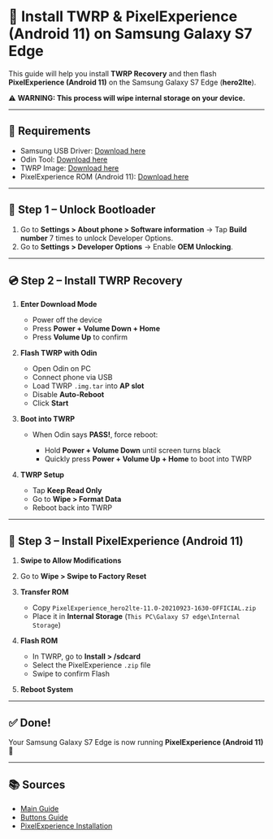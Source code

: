 # 📱 Install TWRP & PixelExperience (Android 11) on Samsung Galaxy S7 Edge

This guide will help you install **TWRP Recovery** and then flash **PixelExperience (Android 11)** on the Samsung Galaxy S7 Edge (**hero2lte**).

⚠️ **WARNING: This process will wipe internal storage on your device.**

---

## 🔧 Requirements

* Samsung USB Driver: [Download here](https://developer.samsung.com/android-usb-driver)
* Odin Tool: [Download here](https://samsungodin.com/download)
* TWRP Image: [Download here](https://dl.twrp.me/hero2ltekor/twrp-3.7.0_9-0-hero2ltekor.img.tar.html)
* PixelExperience ROM (Android 11): [Download here](https://get.pixelexperience.org/changelog/hero2lte/PixelExperience_hero2lte-11.0-20210923-1630-OFFICIAL.zip)

---

## 🚀 Step 1 – Unlock Bootloader

1. Go to **Settings > About phone > Software information**
   → Tap **Build number** 7 times to unlock Developer Options.
2. Go to **Settings > Developer Options**
   → Enable **OEM Unlocking**.

---

## 💿 Step 2 – Install TWRP Recovery

1. **Enter Download Mode**

   * Power off the device
   * Press **Power + Volume Down + Home**
   * Press **Volume Up** to confirm

2. **Flash TWRP with Odin**

   * Open Odin on PC
   * Connect phone via USB
   * Load TWRP `.img.tar` into **AP slot**
   * Disable **Auto-Reboot**
   * Click **Start**

3. **Boot into TWRP**

   * When Odin says **PASS!**, force reboot:

     * Hold **Power + Volume Down** until screen turns black
     * Quickly press **Power + Volume Up + Home** to boot into TWRP

4. **TWRP Setup**

   * Tap **Keep Read Only**
   * Go to **Wipe > Format Data**
   * Reboot back into TWRP

---

## 📲 Step 3 – Install PixelExperience (Android 11)

1. **Swipe to Allow Modifications**
2. Go to **Wipe > Swipe to Factory Reset**
3. **Transfer ROM**

   * Copy `PixelExperience_hero2lte-11.0-20210923-1630-OFFICIAL.zip`
   * Place it in **Internal Storage** (`This PC\Galaxy S7 edge\Internal Storage`)
4. **Flash ROM**

   * In TWRP, go to **Install > /sdcard**
   * Select the PixelExperience `.zip` file
   * Swipe to confirm Flash
5. **Reboot System**

---

## ✅ Done!

Your Samsung Galaxy S7 Edge is now running **PixelExperience (Android 11)** 🎉

---

## 📚 Sources

* [Main Guide](https://xdaforums.com/t/basic-guide-to-installing-twrp-root-and-rom-via-odin-on-s7-amd-s7-edge.3872644/)
* [Buttons Guide](https://www.youtube.com/watch?v=fqDxBSRLEbQ)
* [PixelExperience Installation](https://www.youtube.com/watch?v=Iu4xbmvABsY)

